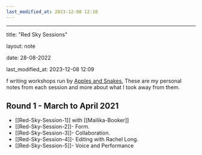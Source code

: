 ```yaml
---
last_modified_at: 2023-12-08 12:10
---
```

---

title: "Red Sky Sessions"

layout: note

date: 28-08-2022

last_modified_at: 2023-12-08 12:09

f writing workshops run by <a href="https://applesandsnakes.org/" >Apples and Snakes.</a> These are my personal notes from each session and more about what I took away from them.

## Round 1 - March to April 2021

- [[Red-Sky-Session-1]] with [[Mailika-Booker]]
- [[Red-Sky-Session-2]]- Form.
- [[Red-Sky-Session-3]]- Collaboration.
- [[Red-Sky-Session-4]]- Editing with Rachel Long.
- [[Red-Sky-Session-5]]- Voice and Performance
